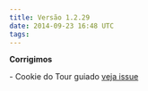 ```yaml
---
title: Versão 1.2.29
date: 2014-09-23 16:48 UTC
tags:
---
```


**Corrigimos**

\-  Cookie do Tour guiado [veja issue](https://github.com/locaweb/locawebstyle-v1/pull/13)